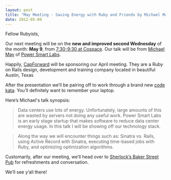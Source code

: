 ```yaml
---
layout: post
title: "May Meeting - Saving Energy with Ruby and Friends by Michael May"
date: 2012-05-09
---
```


Fellow Rubyists,

Our next meeting will be on the **new and improved second Wednesday** of the
month: **May 9**, from [7:30-9:30 at Cospace](http://plancast.com/p/ba7e).
Our talk will be from [Michael May](https://twitter.com/ehm_may) of 
[Power Smart Labs](https://twitter.com/PowerSmartLabs).

Happily, [CapForward](http://www.cabforward.com/) will be sponsoring our
April meeting. They are a Ruby on Rails design, development and
training company located in beautiful Austin, Texas

After the presentation we’ll be pairing off to work through a brand new
[code kata][1]. You’ll definitely want to remember your laptop.

 [1]: http://en.wikipedia.org/wiki/Kata_(programming)

Here’s Michael's talk synopsis:

> Data centers use lots of energy. Unfortunately, large amounts of this
> are wasted by servers not doing any useful work. Power Smart Labs is an
> early stage startup that makes software to reduce data center energy
> usage. In this talk I will be showing off our technology stack.

> Along the way we will encounter things such as: Sinatra vs. Rails, using
> Active Record with Sinatra, executing time-based jobs with Ruby, and
> optimizing optimization algorithms.

Customarily, after our meeting, we’ll head over to [Sherlock’s Baker Street Pub][2] for refreshments and conversation.

 [2]: http://maps.google.com/maps/place?q=Sherlocks+Baker+Street+Pub&cid=13119996996392273995

We’ll see y’all there!
